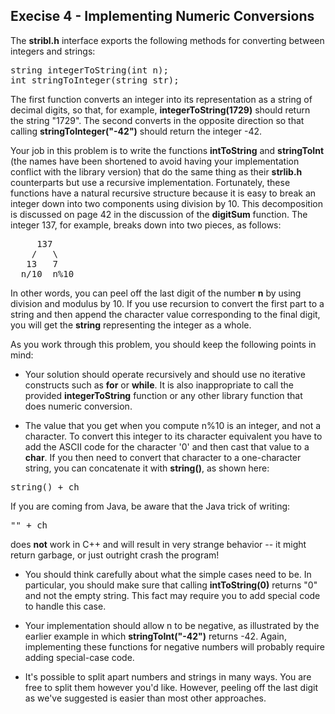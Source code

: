 Execise 4 - Implementing Numeric Conversions
-------------------------------------------- 

The **stribl.h** interface exports the following methods for converting between integers and strings:

<pre>
string integerToString(int n);
int stringToInteger(string str);
</pre>

The first function converts an integer into its representation as a string of decimal digits, so that, for example, **integerToString(1729)** should return the string "1729". The second converts in the opposite direction so that calling **stringToInteger("-42")** should return the integer -42.

Your job in this problem is to write the functions **intToString** and **stringToInt** (the names have been shortened to avoid having your implementation conflict with the library version) that do the same thing as their **strlib.h** counterparts but use a recursive implementation. Fortunately, these functions have a natural recursive structure because it is easy to break an integer down into two components using division by 10. This decomposition is discussed on page 42 in the discussion of the **digitSum** function. The integer 137, for example, breaks down into two pieces, as follows:

<pre>
     137
    /   \
   13   7 
  n/10  n%10 
</pre>

In other words, you can peel off the last digit of the number **n** by using division and modulus by 10. If you use recursion to convert the first part to a string and then append the character value corresponding to the final digit, you will get the **string** representing the integer as a whole.

As you work through this problem, you should keep the following points in mind:

* Your solution should operate recursively and should use no iterative constructs such as **for** or **while**. It is also inappropriate to call the provided **integerToString** function or any other library function that does numeric conversion.

* The value that you get when you compute n%10 is an integer, and not a character. To convert this integer to its character equivalent you have to add the ASCII code for the character '0' and then cast that value to a **char**. If you then need to convert that character to a one-character string, you can concatenate it with **string()**, as shown here:

<pre>
string() + ch
</pre>

If you are coming from Java, be aware that the Java trick of writing:

<pre>
"" + ch
</pre>

does **not** work in C++ and will result in very strange behavior -- it might return garbage, or just outright crash the program!

* You should think carefully about what the simple cases need to be. In particular, you should make sure that calling **intToString(0)** returns "0" and not the empty string. This fact may require you to add special code to handle this case.

* Your implementation should allow n to be negative, as illustrated by the earlier example in which **stringToInt("-42")** returns -42. Again, implementing these functions for negative numbers will probably require adding special-case code.

* It's possible to split apart numbers and strings in many ways. You are free to split them however you'd like. However, peeling off the last digit as we've suggested is easier than most other approaches.